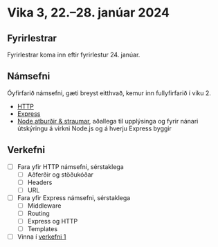 # Vika 3, 22.–28. janúar 2024

## Fyrirlestrar

Fyrirlestrar koma inn eftir fyrirlestur 24. janúar.

## Námsefni

Óyfirfarið námsefni, gæti breyst eitthvað, kemur inn fullyfirfarið í viku 2.

- [HTTP](../namsefni/05.http/)
- [Express](../namsefni/06.express/)
- [Node atburðir & straumar](../namsefni/07.events-streams/), aðallega til upplýsinga og fyrir nánari útskýringu á virkni Node.js og á hverju Express byggir

## Verkefni

- [ ] Fara yfir HTTP námsefni, sérstaklega
  - [ ] Aðferðir og stöðukóðar
  - [ ] Headers
  - [ ] URL
- [ ] Fara yfir Express námsefni, sérstaklega
  - [ ] Middleware
  - [ ] Routing
  - [ ] Express og HTTP
  - [ ] Templates
- [ ] Vinna í [verkefni 1](https://github.com/vefforritun/vef2-2024-v1)
